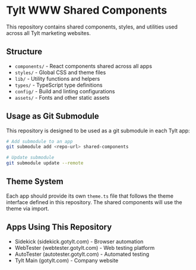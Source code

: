 # Tylt WWW Shared Components

This repository contains shared components, styles, and utilities used across all Tylt marketing websites.

## Structure

- `components/` - React components shared across all apps
- `styles/` - Global CSS and theme files  
- `lib/` - Utility functions and helpers
- `types/` - TypeScript type definitions
- `config/` - Build and linting configurations
- `assets/` - Fonts and other static assets

## Usage as Git Submodule

This repository is designed to be used as a git submodule in each Tylt app:

```bash
# Add submodule to an app
git submodule add <repo-url> shared-components

# Update submodule
git submodule update --remote
```

## Theme System

Each app should provide its own `theme.ts` file that follows the theme interface defined in this repository. The shared components will use the theme via import.

## Apps Using This Repository

- Sidekick (sidekick.gotylt.com) - Browser automation
- WebTester (webtester.gotylt.com) - Web testing platform  
- AutoTester (autotester.gotylt.com) - Automated testing
- Tylt Main (gotylt.com) - Company website